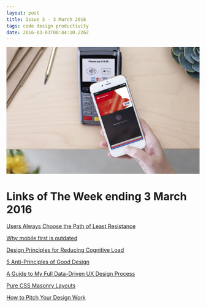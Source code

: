 ```yaml
---
layout: post
title: Issue 3 - 3 March 2016
tags: code design productivity
date: 2016-03-03T08:44:10.226Z
---
```

![Users Always Choose the Path of Least Resistance](/assets/uploads/issue-3.jpg "Users Always Choose the Path of Least Resistance")

# Links of The Week ending 3 March 2016

<a href="https://boagworld.com/marketing/users-will-always-choose-the-easiest-option-so-if-we-want-a-competitive-advantage-we-must-focus-on-simplicity/" target="_blank">Users Always Choose the Path of Least Resistance</a>

<a href="https://medium.com/intercom-inside/why-mobile-first-is-outdated-f10a3dc357bd#.6pr6c96qr" target="_blank">Why mobile first is outdated</a>

<a href="http://jonyablonski.com/2015/design-principles-for-reducing-cognitive-load/" target="_blank">Design Principles for Reducing Cognitive Load</a>

<a href="http://fadeyev.net/anti-principles-of-good-design/" target="_blank">5 Anti-Principles of Good Design</a>

<a href="http://mattish.com/blog/post/my-full-data-driven-ux-design-process" target="_blank">A Guide to My Full Data-Driven UX Design Process</a>

<a href="https://medium.com/@_jh3y/how-to-pure-css-masonry-layouts-a8ede07ba31a#.mf2uc3x2x" target="_blank">Pure CSS Masonry Layouts</a>

<a href="https://madebysidecar.com/journal/how-to-pitch-your-design-work" target="_blank">How to Pitch Your Design Work</a>